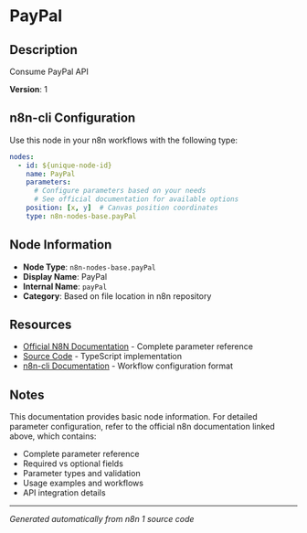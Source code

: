 # PayPal

## Description

Consume PayPal API

**Version**: 1

## n8n-cli Configuration

Use this node in your n8n workflows with the following type:

```yaml
nodes:
  - id: ${unique-node-id}
    name: PayPal
    parameters:
      # Configure parameters based on your needs
      # See official documentation for available options
    position: [x, y]  # Canvas position coordinates
    type: n8n-nodes-base.payPal
```

## Node Information

- **Node Type**: `n8n-nodes-base.payPal`
- **Display Name**: PayPal
- **Internal Name**: `payPal`
- **Category**: Based on file location in n8n repository

## Resources

- [Official N8N Documentation](https://docs.n8n.io/integrations/builtin/app-nodes/n8n-nodes-base.paypal/) - Complete parameter reference
- [Source Code](https://github.com/n8n-io/n8n/blob/master/packages/nodes-base/nodes/PayPal/PayPal.node.ts) - TypeScript implementation
- [n8n-cli Documentation](https://github.com/edenreich/n8n-cli) - Workflow configuration format

## Notes

This documentation provides basic node information. For detailed parameter configuration, 
refer to the official n8n documentation linked above, which contains:

- Complete parameter reference
- Required vs optional fields
- Parameter types and validation
- Usage examples and workflows
- API integration details

---
*Generated automatically from n8n 1 source code*
